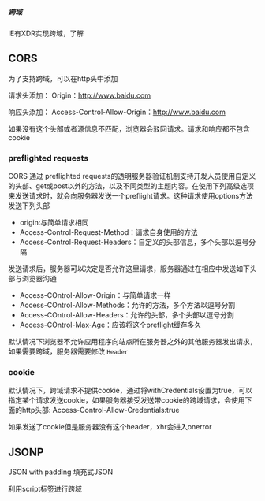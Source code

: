 ##### 跨域
IE有XDR实现跨域，了解
## CORS
为了支持跨域，可以在http头中添加

请求头添加：
	Origin：http://www.baidu.com
	
响应头添加：
	Access-Control-Allow-Origin：http://www.baidu.com
	
如果没有这个头部或者源信息不匹配，浏览器会驳回请求。请求和响应都不包含cookie

### preflighted requests
CORS 通过 preflighted requests的透明服务器验证机制支持开发人员使用自定义的头部、get或post以外的方法，以及不同类型的主题内容。在使用下列高级选项来发送请求时，就会向服务器发送一个preflight请求。这种请求使用options方法发送下列头部

- origin:与简单请求相同
- Access-Control-Request-Method：请求自身使用的方法
- Access-Control-Request-Headers：自定义的头部信息，多个头部以逗号分隔

发送请求后，服务器可以决定是否允许这里请求，服务器通过在相应中发送如下头部与浏览器沟通

- Access-COntrol-Allow-Origin：与简单请求一样
- Access-COntrol-Allow-Methods：允许的方法，多个方法以逗号分割
- Access-COntrol-Allow-Headers：允许的头部，多个头部以逗号分割
- Access-COntrol-Max-Age：应该将这个preflight缓存多久

默认情况下浏览器不允许应用程序向站点所在服务器之外的其他服务器发出请求，如果需要跨域，服务器需要修改 `Header`

### cookie
默认情况下，跨域请求不提供cookie，通过将withCredentials设置为true，可以指定某个请求发送cookie，如果服务器接受发送带cookie的跨域请求，会使用下面的http头部:
	Access-Control-Allow-Credentials:true
	
如果发送了cookie但是服务器没有这个header，xhr会进入onerror

## JSONP
JSON with padding 填充式JSON

利用script标签进行跨域



